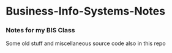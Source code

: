 # Business-Info-Systems-Notes
### Notes for my BIS Class
Some old stuff and miscellaneous source code also in this repo

